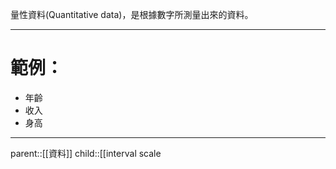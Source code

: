 量性資料(Quantitative data)，是根據數字所測量出來的資料。
- - -
# 範例：
- 年齡
- 收入
- 身高
- - -
parent::[[資料]]
child::[[interval scale